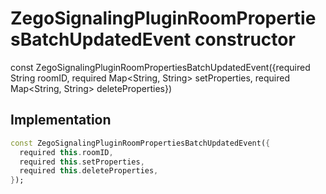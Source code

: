 


# ZegoSignalingPluginRoomPropertiesBatchUpdatedEvent constructor






const
ZegoSignalingPluginRoomPropertiesBatchUpdatedEvent({required String roomID, required Map&lt;String, String> setProperties, required Map&lt;String, String> deleteProperties})





## Implementation

```dart
const ZegoSignalingPluginRoomPropertiesBatchUpdatedEvent({
  required this.roomID,
  required this.setProperties,
  required this.deleteProperties,
});
```







